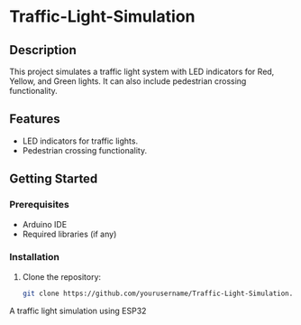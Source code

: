 # Traffic-Light-Simulation

## Description

This project simulates a traffic light system with LED indicators for Red, Yellow, and Green lights. It can also include pedestrian crossing functionality.

## Features

- LED indicators for traffic lights.
- Pedestrian crossing functionality.

## Getting Started

### Prerequisites

- Arduino IDE
- Required libraries (if any)

### Installation

1. Clone the repository:
   ```bash
   git clone https://github.com/yourusername/Traffic-Light-Simulation.git
A traffic light simulation using ESP32

